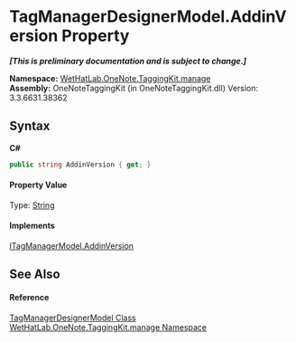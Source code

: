 # TagManagerDesignerModel.AddinVersion Property 
 _**\[This is preliminary documentation and is subject to change.\]**_

**Namespace:**&nbsp;<a href="6c09c3a7-2ecd-33d5-2ed0-acefd996500f">WetHatLab.OneNote.TaggingKit.manage</a><br />**Assembly:**&nbsp;OneNoteTaggingKit (in OneNoteTaggingKit.dll) Version: 3.3.6631.38362

## Syntax

**C#**<br />
``` C#
public string AddinVersion { get; }
```


#### Property Value
Type: <a href="http://msdn2.microsoft.com/en-us/library/s1wwdcbf" target="_blank">String</a>

#### Implements
<a href="126ae3e7-58b8-10a6-7dbe-587c5ecd1d06">ITagManagerModel.AddinVersion</a><br />

## See Also


#### Reference
<a href="832685a8-ae88-96ec-f024-ee5a974b0262">TagManagerDesignerModel Class</a><br /><a href="6c09c3a7-2ecd-33d5-2ed0-acefd996500f">WetHatLab.OneNote.TaggingKit.manage Namespace</a><br />